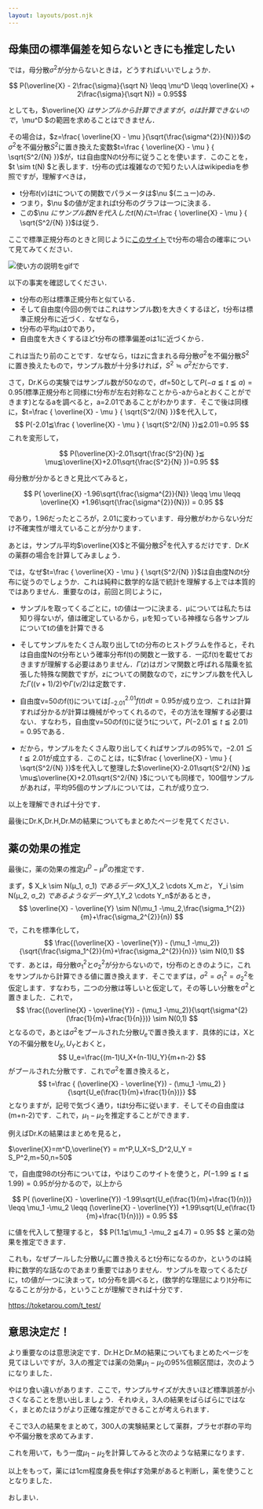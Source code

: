 ```yaml
---
layout: layouts/post.njk
---
```



## 母集団の標準偏差を知らないときにも推定したい

では，母分散$\sigma^2$が分からないときは，どうすればいいでしょうか．

<div class="max-xl:w-full max-xl:overflow-x-scroll">

$$ P(\overline{X} - 2\frac{\sigma}{\sqrt N} \leqq \mu^D  \leqq \overline{X} + 2\frac{\sigma}{\sqrt N}) = 0.95$$ 

</div>

としても，$\overline{X} $はサンプルから計算できますが，σは計算できないので，$\mu^D $の範囲を求めることはできません．

その場合は，$z=\frac{ \overline{X} - \mu }{\sqrt{\frac{\sigma^{2}}{N}}}$の$\sigma^2$を不偏分散$S^2$に置き換えた変数$t=\frac { \overline{X} - \mu } { \sqrt{S^2/{N} }}$が，tは自由度Nのt分布に従うことを使います．このことを，$t \sim t(N) $と表します．t分布の式は複雑なので知りたい人はwikipediaを参照ですが，理解すべきは，

- t分布$t(\nu)$はtについての関数でパラメータは$\nu $(ニュー)のみ．
- つまり，$\nu $の値が定まればt分布のグラフは一つに決まる．
- この$\nu $にサンプル数Nを代入したt(N)に$t=\frac { \overline{X} - \mu } { \sqrt{S^2/{N} }}$は従う．

ここで標準正規分布のときと同じように[このサイト](https://www.geogebra.org/m/AxtegHsz)でt分布の場合の確率について見てみてください．

![使い方の説明をgifで]()

以下の事実を確認してください．

- t分布の形は標準正規分布と似ている．
- そして自由度(今回の例ではこれはサンプル数)を大きくするほど，t分布は標準正規分布に近づく．なぜなら，
- t分布の平均μは0であり，
- 自由度を大きくするほどt分布の標準偏差σは1に近づくから．

これは当たり前のことです．なぜなら，tはzに含まれる母分散$\sigma^2$を不偏分散$S^2$に置き換えたもので，サンプル数が十分多ければ，$S^2 \fallingdotseq σ^2$だからです．

さて，Dr.Kらの実験ではサンプル数が50なので，df=50として$P(-a≦t≦a)=0.95$(標準正規分布と同様にt分布が左右対称なことから-aからaとおくことができます)となるaを調べると，a=2.01であることがわかります．そこで後は同様に，$t=\frac { \overline{X} - \mu } { \sqrt{S^2/{N} }}$を代入して，
$$
P(-2.01≦\frac { \overline{X} - \mu } { \sqrt{S^2/{N} }}≦2.01)=0.95
$$
これを変形して，
<div class="max-xl:w-[98%] max-xl:overflow-x-scroll">

$$
P(\overline{X}-2.01\sqrt{\frac{S^2}{N} }≦ \mu≦\overline{X}+2.01\sqrt{\frac{S^2}{N} })=0.95
$$

</div>
母分散が分かるときと見比べてみると，

<div class="max-xl:w-[98%] max-xl:overflow-x-scroll">

$$
P( \overline{X} -1.96\sqrt{\frac{\sigma^{2}}{N}}  \leqq \mu \leqq \overline{X} +1.96\sqrt{\frac{\sigma^{2}}{N}}) = 0.95
$$

</div>

であり，1.96だったところが，2.01に変わっています．母分散がわからない分だけ不確実性が増えていることが分かります．

あとは，サンプル平均$\overline{X}$と不偏分散$S^2$を代入するだけです．Dr.Kの薬群の場合を計算してみましょう．



では，なぜ$t=\frac { \overline{X} - \mu } { \sqrt{S^2/{N} }}$は自由度Nのt分布に従うのでしょうか．これは純粋に数学的な話で統計を理解する上では本質的ではありません．重要なのは，前回と同じように，

- サンプルを取ってくるごとに，tの値は一つに決まる．μについては私たちは知り得ないが，値は確定しているから，μを知っている神様なら各サンプルについてtの値を計算できる
- そしてサンプルをたくさん取り出してtの分布のヒストグラムを作ると，それは自由度Nのt分布という確率分布f(t)の関数と一致する．一応f(t)を載せておきますが理解する必要はありません．$\Gamma(z)$はガンマ関数と呼ばれる階乗を拡張した特殊な関数ですが，zについての関数なので，zにサンプル数を代入した$\Gamma ((\nu +1)/2)$や$\Gamma (\nu/2)$は定数です．


- 自由度ν=50のf(t)については$\int_{-2.01}^{2.01}f(t)dt = 0.95$が成り立つ．これは計算すれば分かるが計算は機械がやってくれるので，その方法を理解する必要はない．すなわち，自由度ν=50のf(t)に従うtについて，$P(-2.01≦t≦2.01)=0.95$である．
- だから，サンプルをたくさん取り出してくればサンプルの95%で，$-2.01≦t≦2.01$が成立する．このことは，tに$\frac { \overline{X} - \mu } { \sqrt{S^2/{N} }}$を代入して整理した$\overline{X}-2.01\sqrt{S^2/{N} }≦ \mu≦\overline{X}+2.01\sqrt{S^2/{N} }$についても同様で，100個サンプルがあれば，平均95個のサンプルについては，これが成り立つ．

以上を理解できれば十分です．

最後にDr.K,Dr.H,Dr.Mの結果についてもまとめたページを見てください．

## 薬の効果の推定

最後に，薬の効果の推定$μ^D-μ^P$の推定です．

まず，$ X_k \sim N(μ_1, σ_1) $であるデータ$X_1,X_2 \cdots X_m$と，$ Y_i \sim N(μ_2, σ_2) $であるようなデータ$Y_1,Y_2 \cdots Y_n$があるとき，
$$
\overline{X} - \overline{Y} \sim N(\mu_1 -\mu_2,\frac{\sigma_1^{2}}{m}+\frac{\sigma_2^{2}}{n})
$$
で，これを標準化して，
$$
\frac{(\overline{X} - \overline{Y}) - (\mu_1 -\mu_2)}{\sqrt{\frac{\sigma_1^{2}}{m}+\frac{\sigma_2^{2}}{n}}} \sim N(0,1)
$$
です．あとは，母分散$σ_1^2$と$σ_2^2$が分からないので，t分布のときのように，これをサンプルから計算できる値に置き換えます．そこでまずは，$σ^2=σ_1^2=σ_2^2$を仮定します．すなわち，二つの分散は等しいと仮定して，その等しい分散を$σ^2$と置きました．これで，
$$
\frac{(\overline{X} - \overline{Y}) - (\mu_1 -\mu_2)}{\sqrt{\sigma^{2}(\frac{1}{m}+\frac{1}{n}})} \sim N(0,1)
$$
となるので，あとは$σ^2$をプールされた分散$U_e$で置き換えます．具体的には，XとYの不偏分散を$U_X,U_Y$とおくと，
$$
U_e=\frac{(m-1)U_X+(n-1)U_Y}{m+n-2}
$$
がプールされた分散です．これで$σ^2$を置き換えると，
$$
t=\frac  { (\overline{X} - \overline{Y})  - (\mu_1 -\mu_2) } {\sqrt{U_e(\frac{1}{m}+\frac{1}{n})}}
$$
となりますが，記号で気づく通り，tはt分布に従います．そしてその自由度は(m+n-2)です．これで，$\mu_1 -\mu_2$を推定することができます．

例えばDr.Kの結果はまとめを見ると，

<div class="max-xl:w-[98%] max-xl:overflow-x-scroll ">

$\overline{X}=m^D,\overline{Y} = m^P,U_X=S_D^2,U_Y = S_P^2,m=50,n=50$

</div>

で，自由度98のt分布については，やはりこのサイトを使うと，$P(-1.99≦t≦1.99)=0.95$が分かるので，以上から

<div class="max-xl:w-[98%] max-xl:overflow-x-scroll">

$$
P( (\overline{X} - \overline{Y}) -1.99\sqrt{U_e(\frac{1}{m}+\frac{1}{n})}  \leqq \mu_1 -\mu_2 \leqq  (\overline{X} - \overline{Y}) +1.99\sqrt{U_e(\frac{1}{m}+\frac{1}{n})}) = 0.95
$$

</div>
に値を代入して整理すると，
$$
P(1.1≦\mu_1 -\mu_2 ≦4.7) = 0.95
$$
と薬の効果を推定できます．

これも，なぜプールした分散$U_e$に置き換えるとt分布になるのか，というのは純粋に数学的な話なのであまり重要ではありません．サンプルを取ってくるたびに，tの値が一つに決まって，tの分布を調べると，(数学的な理屈により)t分布になることが分かる，ということが理解できれば十分です．

https://toketarou.com/t_test/



## 意思決定だ！

より重要なのは意思決定です．Dr.HとDr.Mの結果についてもまとめたページを見てほしいですが，3人の推定では薬の効果$\mu_1 -\mu_2$の95%信頼区間は，次のようになりました．

やはり食い違いがあります．ここで，サンプルサイズが大きいほど標準誤差が小さくなることを思い出しましょう．それゆえ，3人の結果をばらばらにではなく，まとめたほうがより正確な推定ができることが考えられます．

そこで3人の結果をまとめて，300人の実験結果として薬群，プラセボ群の平均や不偏分散を求めてみます．

これを用いて，もう一度$\mu_1 -\mu_2$を計算してみると次のような結果になります．

以上をもって，薬には1cm程度身長を伸ばす効果があると判断し，薬を使うこととなりました．

おしまい．

